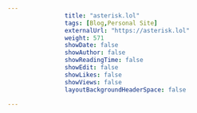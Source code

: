 ---
                title: "asterisk.lol"
                tags: [Blog,Personal Site]
                externalUrl: "https://asterisk.lol"
                weight: 571
                showDate: false
                showAuthor: false
                showReadingTime: false
                showEdit: false
                showLikes: false
                showViews: false
                layoutBackgroundHeaderSpace: false
                ---
